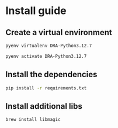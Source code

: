 # Install guide

## Create a virtual environment

```bash
pyenv virtualenv DRA-Python3.12.7

pyenv activate DRA-Python3.12.7
```

## Install the dependencies

```bash
pip install -r requirements.txt
```

## Install additional libs

```bash
brew install libmagic
```
